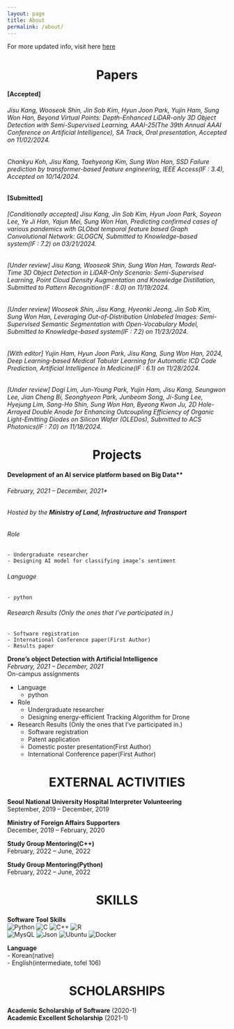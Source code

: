 ```yaml
---
layout: page
title: About
permalink: /about/
---
```

For more updated info, visit here <a href="[url](https://www.linkedin.com/in/jisu-k-1b694831b/)">here</a> 

# <center>Papers</center>
**[Accepted]**

###### Jisu Kang, Wooseok Shin, Jin Sob Kim, Hyun Joon Park, Yujin Ham, Sung Won Han, Beyond Virtual Points: Depth-Enhanced LiDAR-only 3D Object Detection with Semi-Supervised Learning, AAAI-25(The 39th Annual AAAI Conference on Artificial Intelligence), SA Track, Oral presentation, Accepted on 11/02/2024.
###### Chankyu Koh, Jisu Kang, Taehyeong Kim, Sung Won Han, SSD Failure prediction by transformer-based feature engineering, IEEE Access(IF : 3.4), Accepted on 10/14/2024. 

**[Submitted]**

###### [Conditionally accepted] Jisu Kang, Jin Sob Kim, Hyun Joon Park, Soyeon Lee, Ye Ji Han, Yajun Mei, Sung Won Han, Predicting confirmed cases of various pandemics with GLObal temporal feature based Graph Convolutional Network: GLOGCN, Submitted to Knowledge-based system(IF : 7.2) on 03/21/2024. 
###### [Under review] Jisu Kang, Wooseok Shin, Sung Won Han, Towards Real-Time 3D Object Detection in LiDAR-Only Scenario: Semi-Supervised Learning, Point Cloud Density Augmentation and Knowledge Distillation, Submitted to Pattern Recognition(IF : 8.0) on 11/19/2024.
###### [Under review] Wooseok Shin, Jisu Kang, Hyeonki Jeong, Jin Sob Kim, Sung Won Han, Leveraging Out-of-Distribution Unlabeled Images: Semi-Supervised Semantic Segmentation with Open-Vocabulary Model, Submitted to Knowledge-based system(IF : 7.2) on 11/23/2024.
###### [With editor] Yujin Ham, Hyun Joon Park, Jisu Kang, Sung Won Han, 2024, Deep Learning-based Medical Tabular Learning for Automatic ICD Code Prediction, Artificial Intelligence In Medicine(IF : 6.1) on 11/28/2024.
###### [Under review] Dogi Lim, Jun-Young Park, Yujin Ham, Jisu Kang, Seungwon Lee, Jian Cheng Bi, Seonghyeon Park, Junbeom Song, Ji-Sung Lee, Hyejung Lim, Sang-Ho Shin, Sung Won Han, Byeong Kwon Ju, 2D Hole-Arrayed Double Anode for Enhancing Outcoupling Efficiency of Organic Light-Emitting Diodes on Silicon Wafer (OLEDos), Submitted to ACS Photonics(IF : 7.0) on 11/18/2024.

# <center>Projects</center>
#### Development of an AI service platform based on Big Data**     
###### February, 2021 – December, 2021*   
###### Hosted by the **Ministry of Land, Infrastructure and Transport**    
######  Role   
	- Undergraduate researcher   
	- Designing AI model for classifying image’s sentiment
###### Language
	- python   
######  Research Results (Only the ones that I’ve participated in.)
	- Software registration
	- International Conference paper(First Author)
	- Results paper

**Drone’s object Detection with Artificial Intelligence**   
*February, 2021 – December, 2021*   
On-campus assignments 
- Language
	- python
- Role
	- Undergraduate researcher   
	- Designing energy-efficient Tracking Algorithm for Drone
- Research Results (Only the ones that I’ve participated in.)
	- Software registration
	- Patent application
	- Domestic poster presentation(First Author)
	- International Conference paper(First Author)



# <center> EXTERNAL ACTIVITIES</center>
**Seoul National University Hospital Interpreter Volunteering**    
September, 2019 – December, 2019     

**Ministry of Foreign Affairs Supporters**    
December, 2019 – February, 2020     

**Study Group Mentoring(C++)**    
February, 2022 – June, 2022    

**Study Group Mentoring(Python)**     
February, 2022 – June, 2022    



# <center> SKILLS </center>
**Software Tool Skills**    
![Python](https://img.shields.io/badge/python-3670A0?style=for-the-badge&logo=python&logoColor=ffdd54)
![C](https://img.shields.io/badge/c-%2300599C.svg?style=for-the-badge&logo=c&logoColor=white)
![C++](https://img.shields.io/badge/c++-%2300599C.svg?style=for-the-badge&logo=c%2B%2B&logoColor=white)
![R](https://img.shields.io/badge/r-%23276DC3.svg?style=for-the-badge&logo=r&logoColor=white)
<br>
![MysQL](https://img.shields.io/badge/MySQL-4479A1?style=flat-square&logo=MySQL&logoColor=white)
![Json](https://img.shields.io/badge/JSON-000000?style=flat-square&logo=json&logoColor=white)
![Ubuntu](https://img.shields.io/badge/Ubuntu-E95420?style=flat-square&logo=Ubuntu&logoColor=white)
![Docker](https://img.shields.io/badge/Docker-2496ED?style=flat-square&logo=Docker&logoColor=white)



**Language**    
	- Korean(native)    
	- English(intermediate, tofel 106)



# <center> SCHOLARSHIPS </center>    
**Academic Scholarship of Software** (2020-1)    
**Academic Excellent Scholarship** (2021-1)
